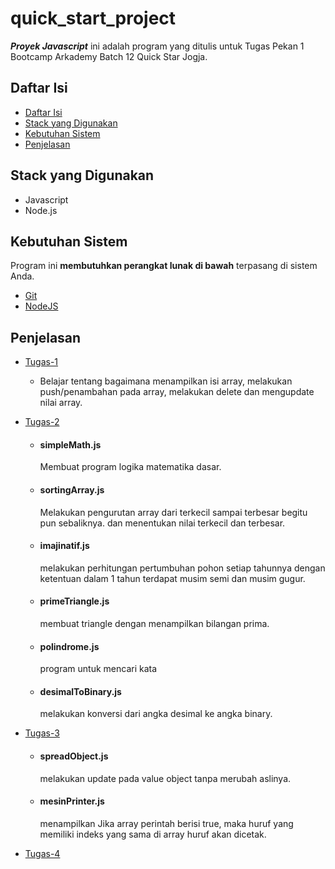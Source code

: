 # quick_start_project

**_Proyek Javascript_** ini adalah program yang ditulis untuk Tugas Pekan 1 Bootcamp Arkademy Batch 12 Quick Star Jogja.

## Daftar Isi
  * [Daftar Isi](#daftar-isi) 
  * [Stack yang Digunakan](#stack-yang-digunakan)
  * [Kebutuhan Sistem](#kebutuhan-sistem)
  * [Penjelasan](#penjelasan)
  
## Stack yang Digunakan
  * Javascript
  * Node.js
  
## Kebutuhan Sistem
 
 Program ini **membutuhkan perangkat lunak di bawah** terpasang di sistem Anda.

 * [Git](https://git-scm.com)
 * [NodeJS](https://nodejs.org)
 
 ## Penjelasan
 * [Tugas-1](Task1)
    * Belajar tentang bagaimana menampilkan isi array, melakukan push/penambahan pada array, melakukan delete dan                   mengupdate nilai array.
    
 * [Tugas-2](Task2)
    * #### simpleMath.js 
      Membuat program logika matematika dasar.
    * #### sortingArray.js 
      Melakukan pengurutan array dari terkecil sampai terbesar begitu pun sebaliknya. dan menentukan nilai terkecil dan             terbesar.
    * #### imajinatif.js
      melakukan perhitungan pertumbuhan pohon setiap tahunnya dengan ketentuan dalam 1 tahun terdapat musim semi dan musim         gugur.
      
    * #### primeTriangle.js
      membuat triangle dengan menampilkan bilangan prima.
      
    * #### polindrome.js
      program untuk mencari kata
    * #### desimalToBinary.js
      melakukan konversi dari angka desimal ke angka binary.
      
 * [Tugas-3](Task3)
    * #### spreadObject.js
      melakukan update pada value object tanpa merubah aslinya.
      
    * #### mesinPrinter.js
      menampilkan Jika array perintah berisi true, maka huruf yang memiliki indeks yang sama di array huruf akan dicetak.

* [Tugas-4](Task4)
      
